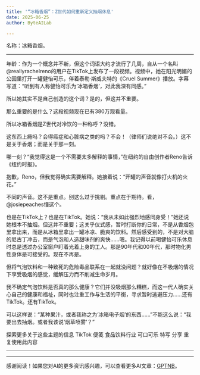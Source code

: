 ```yaml
---
title: '“冰箱香烟”：Z世代如何重新定义抽烟休息'
date: 2025-06-25
author: ByteAILab

---
```


名称：冰箱香烟。

---
年龄：作为一个概念并不新，但这个词语大约才流行了几周，自从一个名叫@reallyrachelreno的用户在TikTok上发布了一段视频。视频中，她在阳光明媚的公园里打开一罐健怡可乐，伴着泰勒·斯威夫特的《Cruel Summer》播放。字幕写道：“听到有人称健怡可乐为‘冰箱香烟’，对此我深有同感。”

所以她其实不是自己创造的这个词？是的，但这并不重要。

那么重要的是什么？这段视频现在已有380万观看量。

所以冰箱香烟是Z世代对冷饮的一种称呼？没错。

这东西上瘾吗？会得癌症和心脏病之类的吗？不会！（律师们说绝对不会。）这不是关于香烟；而是关于那一刻。

哪一刻？“我觉得这是一个不需要太多解释的事情，”在纽约的自由创作者Reno告诉《纽约时报》。

抱歉，Reno，但我觉得确实需要解释。她接着说：“开罐的声音就像打火机的火花。”

不同的声音。这不是重点。别这么过于挑剔。重点在于期待。看，@josiepeaches懂这个。

也是在TikTok上？也是在TikTok。她说：“我从未如此强烈地感同身受！”她还说她根本不抽烟。但这并不重要；这关乎仪式感，暂时打断你的日常，不是从香烟包里拿出来，而是从冰箱里拿出一罐冰凉、脆爽的饮料。然后感受到的，不是对大脑的尼古丁冲击，而是气泡和人造甜味剂的爽快……嗯。我记得以前喝健怡可乐休息时总是透过办公室窗户盯着光着上身的工人。那是90年代和00年代，那时物化男性身体是可接受的。现在不再是。

但将气泡饮料和一种致死的危险毒品联系在一起就没问题？就好像在不吸烟的情况下享受吸烟的感觉，缓解压力而不削减生命岁月。

我不确定气泡饮料是否真的那么健康？它们并没吸烟那么糟糕，而这一代人确实关心自己的健康和福祉，同时也注重工作与生活的平衡，寻求暂时逃避压力……还有TikTok。还有TikTok。

可以这样说：“某种果汁，或者我称之为‘冰箱电子烟’的东西……”不能这么说：“我要出去抽烟。或者我该说‘烟草喷雾’？”

探索更多关于这些主题的信息
TikTok
便笺
食品饮料行业
可口可乐
特写
分享
重复使用此内容

---
---
感谢阅读！如果您对AI的更多资讯感兴趣，可以查看更多AI文章：[GPTNB](https://gptnb.com)。